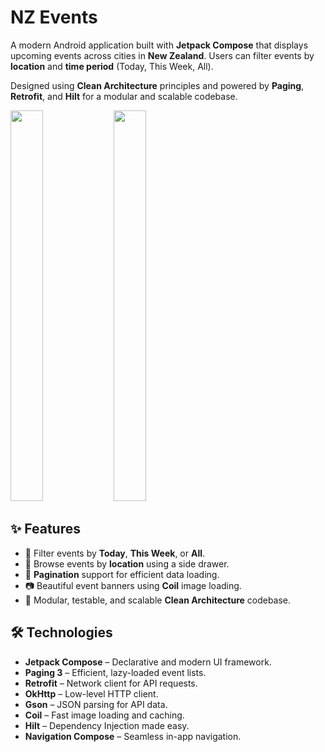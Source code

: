 # NZ Events

A modern Android application built with **Jetpack Compose** that displays upcoming events across cities in **New Zealand**. Users can filter events by **location** and **time period** (Today, This Week, All). 

Designed using **Clean Architecture** principles and powered by **Paging**, **Retrofit**, and **Hilt** for a modular and scalable codebase.

<img src="https://github.com/user-attachments/assets/bc20bbed-ab68-4ada-a78e-10e927d5c94d" width="32%"  height = 625px />
<img src="https://github.com/user-attachments/assets/08bfc737-d73f-4866-85fa-25604df8f4cc" width="32%"  height = 625px />

## ✨ Features

- 📅 Filter events by **Today**, **This Week**, or **All**.
- 📍 Browse events by **location** using a side drawer.
- 🔄 **Pagination** support for efficient data loading.
- 📷 Beautiful event banners using **Coil** image loading.
- 🚀 Modular, testable, and scalable **Clean Architecture** codebase.

## 🛠️ Technologies

- **Jetpack Compose** – Declarative and modern UI framework.
- **Paging 3** – Efficient, lazy-loaded event lists.
- **Retrofit** – Network client for API requests.
- **OkHttp** – Low-level HTTP client.
- **Gson** – JSON parsing for API data.
- **Coil** – Fast image loading and caching.
- **Hilt** – Dependency Injection made easy.
- **Navigation Compose** – Seamless in-app navigation.
